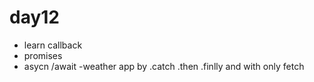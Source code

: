# day12
- learn callback 
- promises
- asycn /await
-weather app by .catch .then .finlly  and with only fetch
